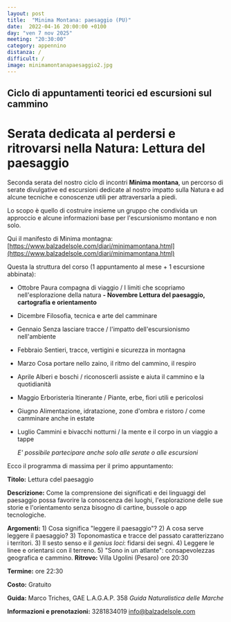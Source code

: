 ```yaml
---
layout: post
title:  "Minima Montana: paesaggio (PU)"
date:  2022-04-16 20:00:00 +0100
day: "ven 7 nov 2025"
meeting: "20:30:00"
category: appennino
distanza: /
difficult: /
image: minimamontanapaesaggio2.jpg
---
```


## Ciclo di appuntamenti teorici ed escursioni sul cammino

# Serata dedicata al perdersi e ritrovarsi nella Natura: Lettura del paesaggio

Seconda serata del nostro ciclo di incontri **Minima montana**, un percorso di serate divulgative ed escursioni dedicate al nostro impatto sulla Natura e ad alcune tecniche e conoscenze utili per attraversarla a piedi.

Lo scopo è quello di costruire insieme un gruppo che condivida un approccio e alcune informazioni base per l'escursionismo montano e non solo.

Qui il manifesto di Minima montagna: [https://www.balzadelsole.com/diari/minimamontana.html](https://www.balzadelsole.com/diari/minimamontana.html)

Questa la struttura del corso (1 appuntamento al mese + 1 escursione abbinata):

- Ottobre    Paura compagna di viaggio / I limiti che scopriamo nell'esplorazione della natura
**- Novembre   Lettura del paesaggio, cartografia e orientamento** 
- Dicembre   Filosofia, tecnica e arte del camminare
- Gennaio    Senza lasciare tracce / l'impatto dell'escursionismo nell'ambiente
- Febbraio   Sentieri, tracce, vertigini e sicurezza in montagna
- Marzo      Cosa portare nello zaino, il ritmo del cammino, il respiro
- Aprile     Alberi e boschi / riconoscerli assiste e aiuta il cammino e la quotidianità
- Maggio     Erboristeria Itinerante / Piante, erbe, fiori utili e pericolosi
- Giugno     Alimentazione, idratazione, zone d'ombra e ristoro / come camminare anche in estate 
- Luglio     Cammini e bivacchi notturni / la mente e il corpo in un viaggio a tappe

  *E' possibile partecipare anche solo alle serate o alle escursioni*

Ecco il programma di massima per il primo appuntamento:

**Titolo:**       Lettura cdel paesaggio

**Descrizione:**  Come la comprensione dei significati e dei linguaggi del paesaggio possa favorire la conoscenza dei luoghi, l'esplorazione delle sue storie e l'orientamento senza bisogno di cartine, bussole o app tecnologiche.

  **Argomenti:** 1) Cosa significa "leggere il paesaggio"?   2) A cosa serve leggere il paesaggio?   3) Toponomastica e tracce del passato caratterizzano i territori.   3) Il sesto senso e il *genius loci*: fidarsi dei segni.   4) Leggere le linee e orientarsi con il terreno.   5) "Sono in un atlante": consapevolezzas geografica e cammino.
**Ritrovo:** Villa Ugolini (Pesaro) ore 20:30

**Termine:** ore 22:30 

**Costo:** Gratuito

**Guida:** Marco Triches, GAE L.A.G.A.P. 358
*Guida Naturalistica delle Marche*

**Informazioni e prenotazioni:** 3281834019 info@balzadelsole.com
